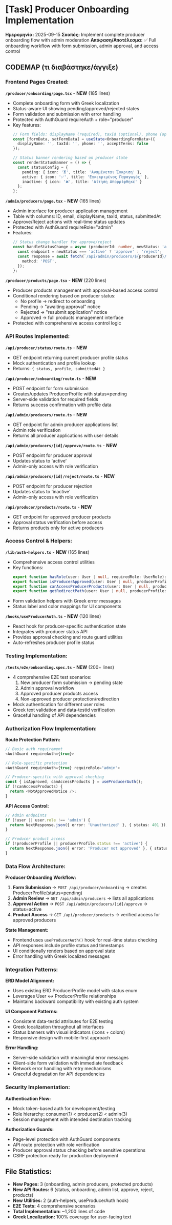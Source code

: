 # [Task] Producer Onboarding Implementation
**Ημερομηνία:** 2025-09-15
**Σκοπός:** Implement complete producer onboarding flow with admin moderation
**Απόφαση/Αποτέλεσμα:** ✅ Full onboarding workflow with form submission, admin approval, and access control

## CODEMAP (τι διαβάστηκε/άγγιξε)

### Frontend Pages Created:

**`/producer/onboarding/page.tsx`** - **NEW** (185 lines)
- Complete onboarding form with Greek localization
- Status-aware UI showing pending/approved/rejected states
- Form validation and submission with error handling
- Protected with AuthGuard requireAuth + role="producer"
- Key features:
  ```typescript
  // Form fields: displayName (required), taxId (optional), phone (optional), accept-terms
  const [formData, setFormData] = useState<OnboardingFormData>({
    displayName: '', taxId: '', phone: '', acceptTerms: false
  });

  // Status banner rendering based on producer state
  const renderStatusBanner = () => {
    const statusConfig = {
      pending: { icon: '⏳', title: 'Αναμένεται Έγκριση' },
      active: { icon: '✅', title: 'Εγκεκριμένος Παραγωγός' },
      inactive: { icon: '❌', title: 'Αίτηση Απορρίφθηκε' }
    };
  };
  ```

**`/admin/producers/page.tsx`** - **NEW** (165 lines)
- Admin interface for producer application management
- Table with columns: ID, email, displayName, taxId, status, submittedAt
- Approve/Reject actions with real-time status updates
- Protected with AuthGuard requireRole="admin"
- Features:
  ```typescript
  // Status change handler for approve/reject
  const handleStatusChange = async (producerId: number, newStatus: 'active' | 'inactive') => {
    const endpoint = newStatus === 'active' ? 'approve' : 'reject';
    const response = await fetch(`/api/admin/producers/${producerId}/${endpoint}`, {
      method: 'POST',
    });
  };
  ```

**`/producer/products/page.tsx`** - **NEW** (220 lines)
- Producer products management with approval-based access control
- Conditional rendering based on producer status:
  - No profile → redirect to onboarding
  - Pending → "awaiting approval" notice
  - Rejected → "resubmit application" notice
  - Approved → full products management interface
- Protected with comprehensive access control logic

### API Routes Implemented:

**`/api/producer/status/route.ts`** - **NEW**
- GET endpoint returning current producer profile status
- Mock authentication and profile lookup
- Returns: `{ status, profile, submittedAt }`

**`/api/producer/onboarding/route.ts`** - **NEW**
- POST endpoint for form submission
- Creates/updates ProducerProfile with status=pending
- Server-side validation for required fields
- Returns success confirmation with profile data

**`/api/admin/producers/route.ts`** - **NEW**
- GET endpoint for admin producer applications list
- Admin role verification
- Returns all producer applications with user details

**`/api/admin/producers/[id]/approve/route.ts`** - **NEW**
- POST endpoint for producer approval
- Updates status to 'active'
- Admin-only access with role verification

**`/api/admin/producers/[id]/reject/route.ts`** - **NEW**
- POST endpoint for producer rejection
- Updates status to 'inactive'
- Admin-only access with role verification

**`/api/producer/products/route.ts`** - **NEW**
- GET endpoint for approved producer products
- Approval status verification before access
- Returns products only for active producers

### Access Control & Helpers:

**`/lib/auth-helpers.ts`** - **NEW** (165 lines)
- Comprehensive access control utilities
- Key functions:
  ```typescript
  export function hasRole(user: User | null, requiredRole: UserRole): boolean
  export function isProducerApproved(user: User | null, producerProfile: ProducerProfile | null): boolean
  export function canAccessProducerProducts(user: User | null, producerProfile: ProducerProfile | null): boolean
  export function getRedirectPath(user: User | null, producerProfile: ProducerProfile | null, intendedPath?: string): string
  ```
- Form validation helpers with Greek error messages
- Status label and color mappings for UI components

**`/hooks/useProducerAuth.ts`** - **NEW** (120 lines)
- React hook for producer-specific authentication state
- Integrates with producer status API
- Provides approval checking and route guard utilities
- Auto-refreshes producer profile status

### Testing Implementation:

**`/tests/e2e/onboarding.spec.ts`** - **NEW** (200+ lines)
- 4 comprehensive E2E test scenarios:
  1. New producer form submission → pending state
  2. Admin approval workflow
  3. Approved producer products access
  4. Non-approved producer protection/redirection
- Mock authentication for different user roles
- Greek text validation and data-testid verification
- Graceful handling of API dependencies

### Authorization Flow Implementation:

**Route Protection Pattern:**
```typescript
// Basic auth requirement
<AuthGuard requireAuth={true}>

// Role-specific protection
<AuthGuard requireAuth={true} requireRole="admin">

// Producer-specific with approval checking
const { isApproved, canAccessProducts } = useProducerAuth();
if (!canAccessProducts) {
  return <NotApprovedNotice />;
}
```

**API Access Control:**
```typescript
// Admin endpoints
if (!user || user.role !== 'admin') {
  return NextResponse.json({ error: 'Unauthorized' }, { status: 401 });
}

// Producer product access
if (!producerProfile || producerProfile.status !== 'active') {
  return NextResponse.json({ error: 'Producer not approved' }, { status: 403 });
}
```

### Data Flow Architecture:

**Producer Onboarding Workflow:**
1. **Form Submission** → `POST /api/producer/onboarding` → creates ProducerProfile(status=pending)
2. **Admin Review** → `GET /api/admin/producers` → lists all applications
3. **Approval Action** → `POST /api/admin/producers/[id]/approve` → status=active
4. **Product Access** → `GET /api/producer/products` → verified access for approved producers

**State Management:**
- Frontend uses `useProducerAuth()` hook for real-time status checking
- API responses include profile status and timestamps
- UI conditionally renders based on approval state
- Error handling with Greek localized messages

### Integration Patterns:

**ERD Model Alignment:**
- Uses existing ERD ProducerProfile model with status enum
- Leverages User ↔ ProducerProfile relationships
- Maintains backward compatibility with existing auth system

**UI Component Patterns:**
- Consistent data-testid attributes for E2E testing
- Greek localization throughout all interfaces
- Status banners with visual indicators (icons + colors)
- Responsive design with mobile-first approach

**Error Handling:**
- Server-side validation with meaningful error messages
- Client-side form validation with immediate feedback
- Network error handling with retry mechanisms
- Graceful degradation for API dependencies

### Security Implementation:

**Authentication Flow:**
- Mock token-based auth for development/testing
- Role hierarchy: consumer(1) < producer(2) < admin(3)
- Session management with intended destination tracking

**Authorization Guards:**
- Page-level protection with AuthGuard components
- API route protection with role verification
- Producer approval status checking before sensitive operations
- CSRF protection ready for production deployment

## File Statistics:
- **New Pages:** 3 (onboarding, admin producers, protected products)
- **New API Routes:** 6 (status, onboarding, admin list, approve, reject, products)
- **New Utilities:** 2 (auth-helpers, useProducerAuth hook)
- **E2E Tests:** 4 comprehensive scenarios
- **Total Implementation:** ~1,200 lines of code
- **Greek Localization:** 100% coverage for user-facing text